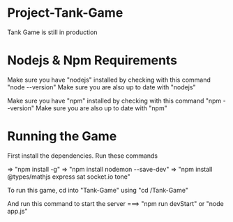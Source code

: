 # Project-Tank-Game
Tank Game is still in production

# Nodejs & Npm Requirements
Make sure you have "nodejs" installed by checking with this command "node --version"
Make sure you are also up to date with "nodejs"

Make sure you have "npm" installed by checking with this command "npm --version"
Make sure you are also up to date with "npm"

# Running the Game
First install the dependencies. Run these commands

=> "npm install -g"
=> "npm install nodemon --save-dev"
=> "npm install @types/mathjs express sat socket.io tone"

To run this game, cd into "Tank-Game" using "cd /Tank-Game"

And run this command to start the server ===> "npm run devStart" or "node app.js"